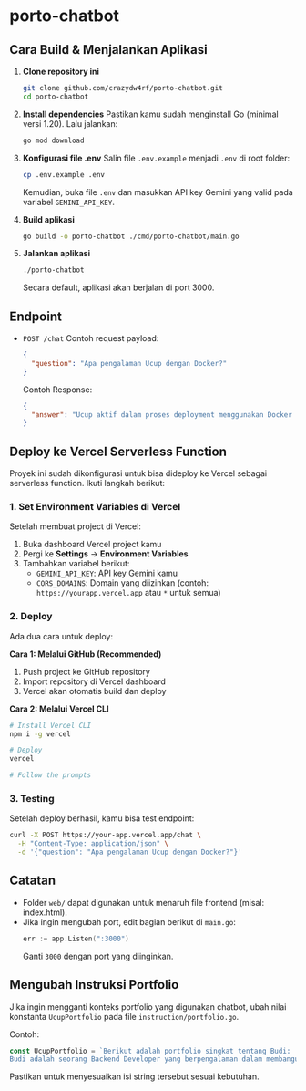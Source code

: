 # porto-chatbot

## Cara Build & Menjalankan Aplikasi

1. **Clone repository ini**
   ```bash
   git clone github.com/crazydw4rf/porto-chatbot.git
   cd porto-chatbot
   ```

2. **Install dependencies**
   Pastikan kamu sudah menginstall Go (minimal versi 1.20).
   Lalu jalankan:
   ```bash
   go mod download
   ```

3. **Konfigurasi file .env**
   Salin file `.env.example` menjadi `.env` di root folder:
   ```bash
   cp .env.example .env
   ```
    Kemudian, buka file `.env` dan masukkan API key Gemini yang valid pada variabel `GEMINI_API_KEY`.

4. **Build aplikasi**
   ```bash
   go build -o porto-chatbot ./cmd/porto-chatbot/main.go
   ```

5. **Jalankan aplikasi**
   ```bash
   ./porto-chatbot
   ```
   Secara default, aplikasi akan berjalan di port 3000.

## Endpoint

- `POST /chat`
  Contoh request payload:
  ```json
  {
    "question": "Apa pengalaman Ucup dengan Docker?"
  }
  ```
  Contoh Response:
  ```json
  {
    "answer": "Ucup aktif dalam proses deployment menggunakan Docker dan CI/CD pipeline dengan GitHub Actions..."
  }
  ```

## Deploy ke Vercel Serverless Function

Proyek ini sudah dikonfigurasi untuk bisa dideploy ke Vercel sebagai serverless function. Ikuti langkah berikut:

### 1. Set Environment Variables di Vercel

Setelah membuat project di Vercel:

1. Buka dashboard Vercel project kamu
2. Pergi ke **Settings** → **Environment Variables**
3. Tambahkan variabel berikut:
   - `GEMINI_API_KEY`: API key Gemini kamu
   - `CORS_DOMAINS`: Domain yang diizinkan (contoh: `https://yourapp.vercel.app` atau `*` untuk semua)

### 2. Deploy

Ada dua cara untuk deploy:

**Cara 1: Melalui GitHub (Recommended)**
1. Push project ke GitHub repository
2. Import repository di Vercel dashboard
3. Vercel akan otomatis build dan deploy

**Cara 2: Melalui Vercel CLI**
```bash
# Install Vercel CLI
npm i -g vercel

# Deploy
vercel

# Follow the prompts
```

### 3. Testing

Setelah deploy berhasil, kamu bisa test endpoint:
```bash
curl -X POST https://your-app.vercel.app/chat \
  -H "Content-Type: application/json" \
  -d '{"question": "Apa pengalaman Ucup dengan Docker?"}'
```

## Catatan

- Folder `web/` dapat digunakan untuk menaruh file frontend (misal: index.html).
- Jika ingin mengubah port, edit bagian berikut di `main.go`:
  ```go
  err := app.Listen(":3000")
  ```
  Ganti `3000` dengan port yang diinginkan.

## Mengubah Instruksi Portfolio

Jika ingin mengganti konteks portfolio yang digunakan chatbot, ubah nilai konstanta `UcupPortfolio` pada file `instruction/portfolio.go`.

Contoh:
```go
const UcupPortfolio = `Berikut adalah portfolio singkat tentang Budi:
Budi adalah seorang Backend Developer yang berpengalaman dalam membangun API dengan Go dan PostgreSQL...`
```
Pastikan untuk menyesuaikan isi string tersebut sesuai kebutuhan.
